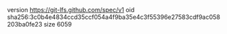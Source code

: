 version https://git-lfs.github.com/spec/v1
oid sha256:3c0b4e4834ccd35ccf054a4f9ba35e4c3f55396e27583cdf9ac058203ba0fe23
size 6059
